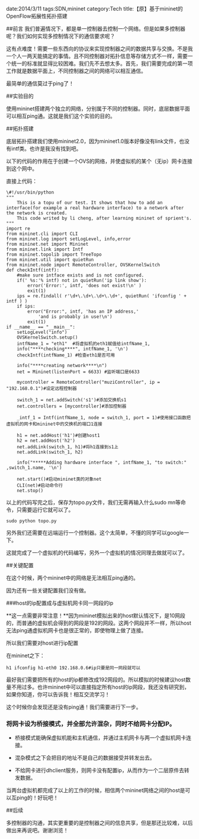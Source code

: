 date:2014/3/11
tags:SDN,mininet
category:Tech
title:【原】基于mininet的OpenFlow拓展性拓扑搭建

##前言
我们普遍情况下，都是单一控制器去控制一个网络。但是如果多控制器呢？我们如何实现多控制情况下的通信要求呢？

这有点难度！需要一些东西向的协议来实现控制器之间的数据共享与交换。不是我一个人一两天能搞定的事情。且不同控制器对拓扑信息等存储方式不一样，需要一个统一的标准就显得比较困难。我们先不去想太多。首先，我们需要完成的第一项工作就是数据平面上，不同控制器之间的网络可以相互通信。

最简单的通信莫过于ping了！

##实验目的

使用mininet搭建两个独立的网络，分别属于不同的控制器。同时，底层数据平面可以相互ping通。这就是我们这个实验的目的。

##拓扑搭建


底层拓扑搭建我们使用mininet2.0，因为mininet1.0版本好像没有link文件，也没有intf类。也许是我没有找到吧。

以下的代码的作用在于创建一个OVS的网络，并使虚拟机的某个（无ip）网卡连接到这个网中。

直接上代码：

	\#!/usr/bin/python
	"""
		This is a topu of our test. It shows that how to add an interface(for example a real hardware interface) to a network after the network is created.
	    This code writed by li cheng, after learning mininet of sprient's.
	"""
	import re
	from mininet.cli import CLI
	from mininet.log import setLogLevel, info,error
	from mininet.net import Mininet
	from mininet.link import Intf
	from mininet.topolib import TreeTopo
	from mininet.util import quietRun
	from mininet.node import RemoteController, OVSKernelSwitch
	def checkIntf(intf):
		#make sure intface exists and is not configured.
		if(' %s:'% intf) not in quietRun('ip link show'):
			error('Error:', intf, 'does not exist!\n' )
			exit(1)
		ips = re.findall( r'\d+\.\d+\.\d+\.\d+', quietRun( 'ifconfig ' + intf ) )
		if ips:
			error("Error:", intf, 'has an IP address,'
				'and is probably in use!\n')
			exit(1)
	if __name__ == "__main__":
		setLogLevel("info")
		OVSKernelSwitch.setup()
		intfName_1 = "eth1"  #将虚拟机的eth1赋值给intfName_1,
		info("****checking****", intfName_1, '\n')
		checkIntf(intfName_1) #检查eth1是否可用

		info("****creating network****\n")
		net = Mininet(listenPort = 6633) #监听端口是6633

		mycontroller = RemoteController("muziController", ip = "192.168.0.1")#设定远程控制器

		switch_1 = net.addSwitch('s1')#添加交换机s1
		net.controllers = [mycontroller]#添加控制器

		_intf_1 = Intf(intfName_1, node = switch_1, port = 1)#使用接口函数把虚拟机的网卡和mininet中的交换机的端口1连接

		h1 = net.addHost('h1')#创建host1
		h2 = net.addHost('h2')
		net.addLink(switch_1, h1)#将h1连接到s1上
		net.addLink(switch_1, h2)

		info("*****Adding hardware interface ", intfName_1, "to switch:" ,switch_1.name, '\n')

		net.start()#启动mininet类的对象net
		CLI(net)#启动命令行
		net.stop()

以上的代码写完之后，保存为topo.py文件，我们无需再输入什么sudo mn等命令，只需要运行它就可以了。

	sudo python topo.py

另外我们还需要在远端运行一个控制器。这个太简单，不懂的同学可以google一下。

这就完成了一个虚拟机的代码编写，另外一个虚拟机的情况同理去做就可以了。

##关键配置

在这个时候，两个mininet中的网络是无法相互ping通的。

因为还有一些关键配置我们没有做。

###host的ip配置成与虚拟机网卡同一网段的ip

**这一点需要非常注意！**因为mininet模拟出来的host默认情况下，是10网段的，而普通的虚拟机会得到的网段是192的网段。这两个网段并不一样，所以host无法ping通虚拟机网卡也是很正常的，即使物理上做了连接。

所以我们需要对host进行ip配置

在mininet之下：

	h1 ifconfig h1-eth0 192.168.0.6#ip只要是同一网段就可以

最好我们需要把所有的host的ip都修改成192网段的。所以模拟的时候建议host数量不用过多。也许mininet中可以直接指定所有host的ip网段，我还没有研究到，如果你知道，你可以告诉我！相互交流学习！

这个时候你会发现还是没有ping通！我们需要进行下一步。

###  将网卡设为桥接模式，并全部允许混杂，同时不给网卡分配IP。

* 桥接模式能确保虚拟机能和主机通信，并通过主机网卡与两一个虚拟机网卡连接。

* 混杂模式之下会把目的地址不是自己的数据接受并转发出去。

* 不给网卡进行dhclient服务，则网卡没有配置ip，从而作为一个二层原件去转发数据。


当两台虚拟机都完成了以上的工作的时候，相信两个mininet网络之间的host是可以互ping的！好玩吧！

##后续

多控制器的沟通，其实更重要的是控制器之间的信息共享，但是那还比较难，以后做出来再说吧。谢谢浏览！



